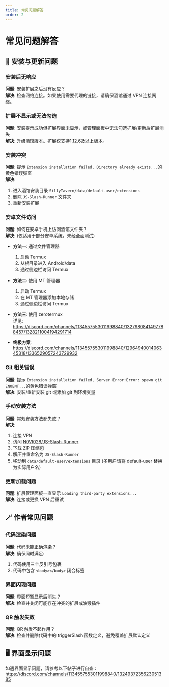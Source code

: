```yaml
---
title: 常见问题解答
order: 2
---
```


# 常见问题解答

## 📲 安装与更新问题

### 安装后无响应
**问题**: 安装扩展之后没有反应？  
**解决**: 检查网络连接。如果使用需要代理的链接，请确保酒馆通过 VPN 连接网络。

### 扩展不显示或无法勾选
**问题**: 安装提示成功但扩展界面未显示，或管理面板中无法勾选扩展/更新后扩展消失  
**解决**: 升级酒馆版本。扩展仅支持1.12.6及以上版本。

### 安装冲突
**问题**: 提示 `Extension installation failed, Directory already exists...`的黄色错误弹窗  
**解决**: 
1. 进入酒馆安装目录 `SillyTavern/data/default-user/extensions`
2. 删除 `JS-Slash-Runner` 文件夹
3. 重新安装扩展

### 安卓文件访问
**问题**: 如何在安卓手机上访问酒馆文件夹？  
**解决**: (仅适用于部分安卓系统，未经全面测试)

- **方法一**: 通过文件管理器
  1. 启动 Termux
  2. 从根目录进入 Android/data
  3. 通过侧边栏访问 Termux

- **方法二**: 使用 MT 管理器
  1. 启动 Termux
  2. 在 MT 管理器添加本地存储
  3. 通过侧边栏访问 Termux

- **方法三**: 使用 zerotermux  
  详见: https://discord.com/channels/1134557553011998840/1327980841497788457/1328211004194291714

- **终极方案**:  
  https://discord.com/channels/1134557553011998840/1296494001406345318/1336529057243729932

### Git 相关错误
**问题**: 提示 `Extension installation failed, Server Error:Error: spawn git ENOENT...`的黄色错误弹窗  
**解决**: 安装/重新安装 git 或添加 git 到环境变量


### 手动安装方法
**问题**: 常规安装方法都失败？  
**解决**:
1. 连接 VPN
2. 访问 [N0VI028/JS-Slash-Runner](https://github.com/N0VI028/JS-Slash-Runner)
3. 下载 ZIP 压缩包
4. 解压并重命名为 `JS-Slash-Runner`
5. 移动到 `data/default-user/extensions` 目录
   (多用户请将 default-user 替换为实际用户名)

### 更新加载问题
**问题**: 扩展管理面板一直显示 `Loading third-party extensions...`  
**解决**: 连接或更换 VPN 后重试

## 🪄 作者常见问题

### 代码渲染问题
**问题**: 代码未能正确渲染？  
**解决**: 确保同时满足:
1. 代码使用三个反引号包裹
2. 代码中包含 `<body></body>` 闭合标签

### 界面闪现问题
**问题**: 界面短暂显示后消失？  
**解决**: 检查并关闭可能存在冲突的扩展或油猴插件

### QR 触发失效
**问题**: QR 触发不起作用？  
**解决**: 检查并删除代码中的 triggerSlash 函数定义，避免覆盖扩展默认定义

## 🖥️ 界面显示问题
如遇界面显示问题，请参考以下帖子进行自查：  
https://discord.com/channels/1134557553011998840/1324937235623051385

